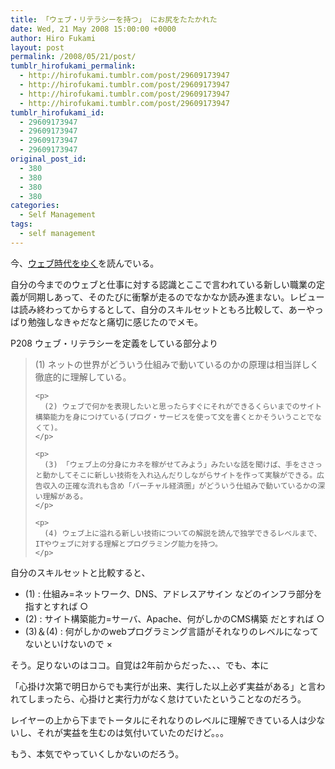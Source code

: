 ```yaml
---
title: 「ウェブ・リテラシーを持つ」 にお尻をたたかれた
date: Wed, 21 May 2008 15:00:00 +0000
author: Hiro Fukami
layout: post
permalink: /2008/05/21/post/
tumblr_hirofukami_permalink:
  - http://hirofukami.tumblr.com/post/29609173947
  - http://hirofukami.tumblr.com/post/29609173947
  - http://hirofukami.tumblr.com/post/29609173947
  - http://hirofukami.tumblr.com/post/29609173947
tumblr_hirofukami_id:
  - 29609173947
  - 29609173947
  - 29609173947
  - 29609173947
original_post_id:
  - 380
  - 380
  - 380
  - 380
categories:
  - Self Management
tags:
  - self management
---
```

<div class="section">
  <p>
    今、<a href="http://d.hatena.ne.jp/asin/4480063870" target="_blank">ウェブ時代をゆく</a>を読んでいる。
  </p>
  
  <p>
    自分の今までのウェブと仕事に対する認識とここで言われている新しい職業の定義が同期しあって、そのたびに衝撃が走るのでなかなか読み進まない。レビューは読み終わってからするとして、自分のスキルセットともろ比較して、あーやっぱり勉強しなきゃだなと痛切に感じたのでメモ。
  </p>
  
  <p>
    P208 ウェブ・リテラシーを定義をしている部分より
  </p>
  
  <blockquote>
    <p>
      (1) ネットの世界がどういう仕組みで動いているのかの原理は相当詳しく徹底的に理解している。
    </p>
    
    <p>
      (2) ウェブで何かを表現したいと思ったらすぐにそれができるくらいまでのサイト構築能力を身につけている(ブログ・サービスを使って文を書くとかそういうことでなくて)。
    </p>
    
    <p>
      (3) 「ウェブ上の分身にカネを稼がせてみよう」みたいな話を聞けば、手をささっと動かしてそこに新しい技術を入れ込んだりしながらサイトを作って実験ができる。広告収入の正確な流れも含め「バーチャル経済圏」がどういう仕組みで動いているかの深い理解がある。
    </p>
    
    <p>
      (4) ウェブ上に溢れる新しい技術についての解説を読んで独学できるレベルまで、ITやウェブに対する理解とプログラミング能力を持つ。
    </p>
  </blockquote>
  
  <p>
    自分のスキルセットと比較すると、
  </p>
  
  <ul>
    <li>
      (1)&#160;: 仕組み=ネットワーク、DNS、アドレスアサイン などのインフラ部分を指すとすれば ○
    </li>
    <li>
      (2)&#160;: サイト構築能力=サーバ、Apache、何がしかのCMS構築 だとすれば ○
    </li>
    <li>
      (3)＆(4)&#160;: 何がしかのwebプログラミング言語がそれなりのレベルになってないといけないので ×
    </li>
  </ul>
  
  <p>
    そう。足りないのはココ。自覚は2年前からだった、、、でも、本に
  </p>
  
  <p>
    「心掛け次第で明日からでも実行が出来、実行した以上必ず実益がある」と言われてしまったら、心掛けと実行力がなく怠けていたということなのだろう。
  </p>
  
  <p>
    レイヤーの上から下までトータルにそれなりのレベルに理解できている人は少ないし、それが実益を生むのは気付いていたのだけど。。。
  </p>
  
  <p>
    もう、本気でやっていくしかないのだろう。
  </p>
</div>